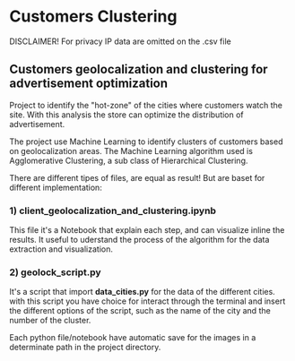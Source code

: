 # Customers Clustering

DISCLAIMER! 
For privacy IP data are omitted on the .csv file

## Customers geolocalization and clustering for advertisement optimization
Project to identify the "hot-zone" of the cities where customers watch the site.
With this analysis the store can optimize the distribution of advertisement.

The project use Machine Learning to identify clusters of customers based on geolocalization areas.
The Machine Learning algorithm used is Agglomerative Clustering, a sub class of Hierarchical Clustering.

There are different tipes of files, are equal as result! But are baset for different implementation:

### 1) __client_geolocalization_and_clustering.ipynb__
  
  This file it's a Notebook that explain each step, and can visualize inline the results.
  It useful to uderstand the process of the algorithm for the data extraction and visualization.
  
### 2) __geolock_script.py__ 
  
  It's a script that import __data_cities.py__ for the data of the different cities.
  with this script you have choice for interact through the terminal and insert the different
  options of the script, such as the name of the city and the number of the cluster.
  
  
  
Each python file/notebook have automatic save for the images in a determinate path in the project directory.

  
